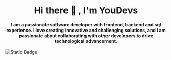 <h1 align="center">Hi there 👋 , I'm YouDevs
</h1>

<h4 align="center">
I am a passionate software developer with frontend, backend and sql experience. I love creating innovative and challenging solutions, and I am passionate about collaborating with other developers to drive technological advancement.
</h4>

![Static Badge](https://img.shields.io/badge/https%3A%2F%2Fwww.linkedin.com%2Fin%2Fj-naduer%2F?logo=linkedin&color=rgb(0%2C%20100%2C%20255)&link=https%3A%2F%2Fwww.linkedin.com%2Ffeed%2F)


<!--
**johnNaduer/johnNaduer** is a ✨ _special_ ✨ repository because its `README.md` (this file) appears on your GitHub profile.

Here are some ideas to get you started:

- 🔭 I’m currently working on ...
- 🌱 I’m currently learning ...
- 👯 I’m looking to collaborate on ...
- 🤔 I’m looking for help with ...
- 💬 Ask me about ...
- 📫 How to reach me: ...
- 😄 Pronouns: ...
- ⚡ Fun fact: ...
-->
